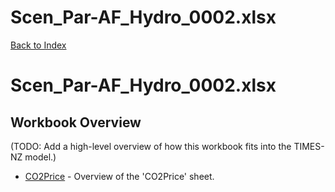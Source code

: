 # Scen_Par-AF_Hydro_0002.xlsx

[Back to Index](../../../README.md)

# Scen_Par-AF_Hydro_0002.xlsx

## Workbook Overview

(TODO: Add a high-level overview of how this workbook fits into the TIMES-NZ model.)

- [CO2Price](CO2Price.md) - Overview of the 'CO2Price' sheet.
